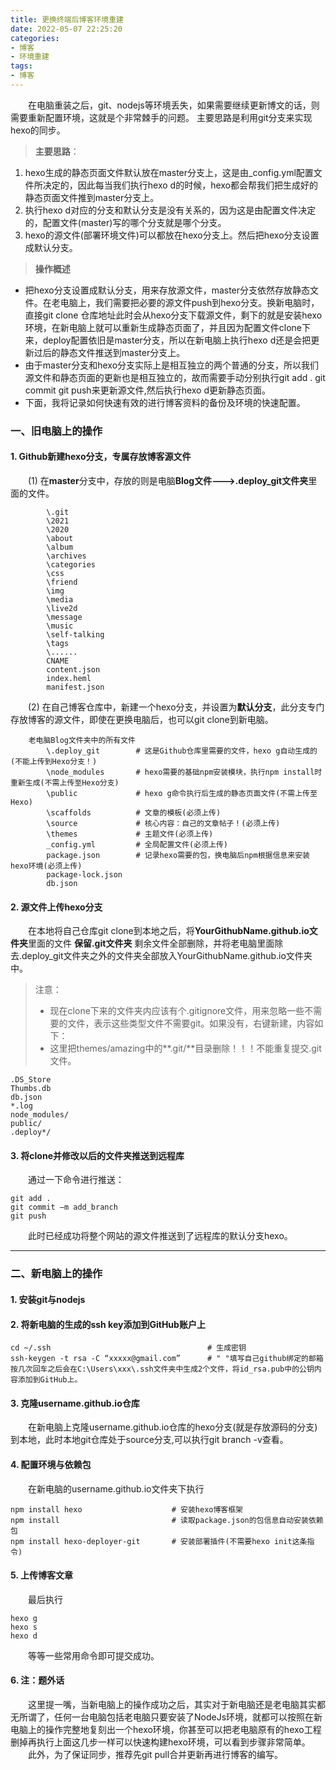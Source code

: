 ```yaml
---
title: 更换终端后博客环境重建
date: 2022-05-07 22:25:20
categories: 
- 博客
- 环境重建
tags: 
- 博客
---
```


&emsp;&emsp;在电脑重装之后，git、nodejs等环境丢失，如果需要继续更新博文的话，则需要重新配置环境，这就是个非常棘手的问题。
主要思路是利用git分支来实现hexo的同步。

> **主要思路**：
1. hexo生成的静态页面文件默认放在master分支上，这是由_config.yml配置文件所决定的，因此每当我们执行hexo d的时候，hexo都会帮我们把生成好的静态页面文件推到master分支上。
2. 执行hexo d对应的分支和默认分支是没有关系的，因为这是由配置文件决定的，配置文件(master)写的哪个分支就是哪个分支。
3. hexo的源文件(部署环境文件)可以都放在hexo分支上。然后把hexo分支设置成默认分支。
<!-- more -->
> **操作概述**
- 把hexo分支设置成默认分支，用来存放源文件，master分支依然存放静态文件。在老电脑上，我们需要把必要的源文件push到hexo分支。换新电脑时，直接git clone 仓库地址此时会从hexo分支下载源文件，剩下的就是安装hexo环境，在新电脑上就可以重新生成静态页面了，并且因为配置文件clone下来，deploy配置依旧是master分支，所以在新电脑上执行hexo d还是会把更新过后的静态文件推送到master分支上。
- 由于master分支和hexo分支实际上是相互独立的两个普通的分支，所以我们源文件和静态页面的更新也是相互独立的，故而需要手动分别执行git add . git commit git push来更新源文件,然后执行hexo d更新静态页面。
- 下面，我将记录如何快速有效的进行博客资料的备份及环境的快速配置。

### 一、旧电脑上的操作
#### 1. Github新建hexo分支，专属存放博客源文件
&emsp;&emsp;(1) 在**master**分支中，存放的则是电脑**Blog文件--->.deploy_git文件夹**里面的文件。
```
        \.git
        \2021
        \2020
        \about
        \album
        \archives
        \categories
        \css
        \friend
        \img
        \media
        \live2d
        \message
        \music
        \self-talking
        \tags
        \......
        CNAME
        content.json
        index.heml
        manifest.json
```
&emsp;&emsp;(2) 在自己博客仓库中，新建一个hexo分支，并设置为**默认分支**，此分支专门存放博客的源文件，即使在更换电脑后，也可以git clone到新电脑。
```
    老电脑Blog文件夹中的所有文件
        \.deploy_git        # 这是Github仓库里需要的文件，hexo g自动生成的(不能上传到Hexo分支！)
        \node_modules       # hexo需要的基础npm安装模块，执行npm install时重新生成(不需上传至Hexo分支)
        \public             # hexo g命令执行后生成的静态页面文件(不需上传至Hexo)
        \scaffolds          # 文章的模板(必须上传)
        \source             # 核心内容：自己的文章帖子！(必须上传)
        \themes             # 主题文件(必须上传)
        _config.yml         # 全局配置文件(必须上传)
        package.json        # 记录hexo需要的包，换电脑后npm根据信息来安装hexo环境(必须上传)
        package-lock.json
        db.json
```

#### 2. 源文件上传hexo分支
&emsp;&emsp;在本地将自己仓库git clone到本地之后，将**YourGithubName.github.io文件夹**里面的文件 **保留.git文件夹** 剩余文件全部删除，并将老电脑里面除去.deploy_git文件夹之外的文件夹全部放入YourGithubName.github.io文件夹中。
> 注意：
> - 现在clone下来的文件夹内应该有个.gitignore文件，用来忽略一些不需要的文件，表示这些类型文件不需要git。如果没有，右键新建，内容如下：
> - 这里把themes/amazing中的**.git/**目录删除！！！不能重复提交.git文件。
```
.DS_Store
Thumbs.db
db.json
*.log
node_modules/
public/
.deploy*/
```

#### 3. 将clone并修改以后的文件夹推送到远程库
&emsp;&emsp;通过一下命令进行推送：
```
git add .
git commit –m add_branch
git push
```
&emsp;&emsp;此时已经成功将整个网站的源文件推送到了远程库的默认分支hexo。

---
### 二、新电脑上的操作
#### 1. 安装git与nodejs
#### 2. 将新电脑的生成的ssh key添加到GitHub账户上
```
cd ~/.ssh                                   # 生成密钥
ssh-keygen -t rsa -C “xxxxx@gmail.com”      # " "填写自己github绑定的邮箱
按几次回车之后会在C:\Users\xxx\.ssh文件夹中生成2个文件，将id_rsa.pub中的公钥内容添加到GitHub上。
```
#### 3. 克隆username.github.io仓库
&emsp;&emsp;在新电脑上克隆username.github.io仓库的hexo分支(就是存放源码的分支)到本地，此时本地git仓库处于source分支,可以执行git branch -v查看。
#### 4. 配置环境与依赖包
&emsp;&emsp;在新电脑的username.github.io文件夹下执行
```
npm install hexo                    # 安装hexo博客框架
npm install                         # 读取package.json的包信息自动安装依赖包
npm install hexo-deployer-git       # 安装部署插件(不需要hexo init这条指令)
```
#### 5. 上传博客文章
&emsp;&emsp;最后执行
```
hexo g
hexo s
hexo d
```
&emsp;&emsp;等等一些常用命令即可提交成功。
#### 6. 注：题外话
&emsp;&emsp;这里提一嘴，当新电脑上的操作成功之后，其实对于新电脑还是老电脑其实都无所谓了，任何一台电脑包括老电脑只要安装了NodeJs环境，就都可以按照在新电脑上的操作完整地复刻出一个hexo环境，你甚至可以把老电脑原有的hexo工程删掉再执行上面这几步一样可以快速构建hexo环境，可以看到步骤非常简单。
&emsp;&emsp;此外，为了保证同步，推荐先git pull合并更新再进行博客的编写。